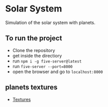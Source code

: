 # Solar System

Simulation of the solar system with planets.

## To run the project

- Clone the repository
- get inside the directiory
- run `npm i -g five-server@latest`
- run `five-server --port=8000`
- open the browser and go to `localhost:8000`

## planets textures

- [Textures](https://www.solarsystemscope.com/textures/)
